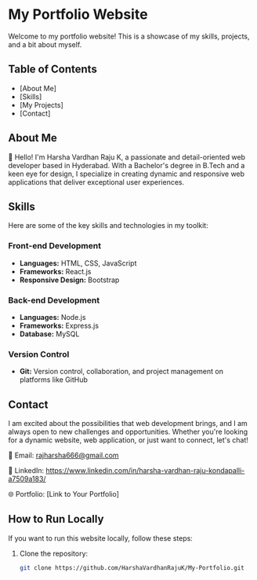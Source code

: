 # My Portfolio Website

Welcome to my portfolio website! This is a showcase of my skills, projects, and a bit about myself.

## Table of Contents

- [About Me]
- [Skills]
- [My Projects]
- [Contact]

## About Me

👋 Hello! I'm Harsha Vardhan Raju K, a passionate and detail-oriented web developer based in Hyderabad. With a Bachelor's degree in B.Tech and a keen eye for design, I specialize in creating dynamic and responsive web applications that deliver exceptional user experiences.

## Skills

Here are some of the key skills and technologies in my toolkit:

### Front-end Development
- **Languages:** HTML, CSS, JavaScript
- **Frameworks:** React.js
- **Responsive Design:** Bootstrap

### Back-end Development
- **Languages:** Node.js
- **Frameworks:** Express.js
- **Database:** MySQL

### Version Control
- **Git:** Version control, collaboration, and project management on platforms like GitHub

## Contact

I am excited about the possibilities that web development brings, and I am always open to new challenges and opportunities. Whether you're looking for a dynamic website, web application, or just want to connect, let's chat!

📧 Email: rajharsha666@gmail.com

🔗 LinkedIn: https://www.linkedin.com/in/harsha-vardhan-raju-kondapalli-a7509a183/

🌐 Portfolio: [Link to Your Portfolio]
## How to Run Locally

If you want to run this website locally, follow these steps:

1. Clone the repository:

   ```bash
   git clone https://github.com/HarshaVardhanRajuK/My-Portfolio.git
